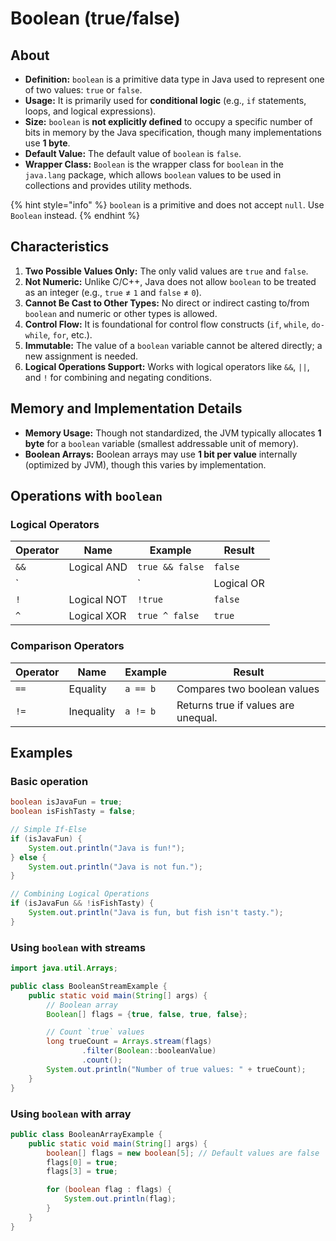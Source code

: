 # Boolean (true/false)

## About

* **Definition:** `boolean` is a primitive data type in Java used to represent one of two values: `true` or `false`.
* **Usage:** It is primarily used for **conditional logic** (e.g., `if` statements, loops, and logical expressions).
* **Size:** `boolean` is **not explicitly defined** to occupy a specific number of bits in memory by the Java specification, though many implementations use **1 byte**.
* **Default Value:** The default value of `boolean` is `false`.
* **Wrapper Class:** `Boolean` is the wrapper class for `boolean` in the `java.lang` package, which allows `boolean` values to be used in collections and provides utility methods.

{% hint style="info" %}
`boolean` is a primitive and does not accept `null`. Use `Boolean` instead.
{% endhint %}

## **Characteristics**

1. **Two Possible Values Only:** The only valid values are `true` and `false`.
2. **Not Numeric:** Unlike C/C++, Java does not allow `boolean` to be treated as an integer (e.g., `true` ≠ `1` and `false` ≠ `0`).
3. **Cannot Be Cast to Other Types:** No direct or indirect casting to/from `boolean` and numeric or other types is allowed.
4. **Control Flow:** It is foundational for control flow constructs (`if`, `while`, `do-while`, `for`, etc.).
5. **Immutable:** The value of a `boolean` variable cannot be altered directly; a new assignment is needed.
6. **Logical Operations Support:** Works with logical operators like `&&`, `||`, and `!` for combining and negating conditions.

## **Memory and Implementation Details**

* **Memory Usage:** Though not standardized, the JVM typically allocates **1 byte** for a `boolean` variable (smallest addressable unit of memory).
* **Boolean Arrays:** Boolean arrays may use **1 bit per value** internally (optimized by JVM), though this varies by implementation.

## **Operations with `boolean`**

### **Logical Operators**

| **Operator** | **Name**    | **Example**     | **Result** |
| ------------ | ----------- | --------------- | ---------- |
| `&&`         | Logical AND | `true && false` | `false`    |
| \`           |             | \`              | Logical OR |
| `!`          | Logical NOT | `!true`         | `false`    |
| `^`          | Logical XOR | `true ^ false`  | `true`     |

### **Comparison Operators**

| **Operator** | **Name**   | **Example** | **Result**                          |
| ------------ | ---------- | ----------- | ----------------------------------- |
| `==`         | Equality   | `a == b`    | Compares two boolean values         |
| `!=`         | Inequality | `a != b`    | Returns true if values are unequal. |

## Examples

### Basic operation

```java
boolean isJavaFun = true;
boolean isFishTasty = false;

// Simple If-Else
if (isJavaFun) {
    System.out.println("Java is fun!");
} else {
    System.out.println("Java is not fun.");
}

// Combining Logical Operations
if (isJavaFun && !isFishTasty) {
    System.out.println("Java is fun, but fish isn't tasty.");
}
```

### **Using `boolean` with streams**

```java
import java.util.Arrays;

public class BooleanStreamExample {
    public static void main(String[] args) {
        // Boolean array
        Boolean[] flags = {true, false, true, false};

        // Count `true` values
        long trueCount = Arrays.stream(flags)
                .filter(Boolean::booleanValue)
                .count();
        System.out.println("Number of true values: " + trueCount);
    }
}
```

### **Using `boolean` with array**

```java
public class BooleanArrayExample {
    public static void main(String[] args) {
        boolean[] flags = new boolean[5]; // Default values are false
        flags[0] = true;
        flags[3] = true;

        for (boolean flag : flags) {
            System.out.println(flag);
        }
    }
}
```



